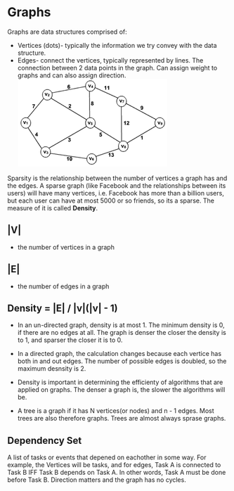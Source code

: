 # Graphs

Graphs are data structures comprised of:
* Vertices (dots)- typically the information we try convey with the data structure.
* Edges- connect the vertices, typically represented by lines. The connection between 2 data points in the graph. Can assign weight to graphs and can also assign direction.
![graph](./img/graph.gif) 

Sparsity is the relationship between the number of vertices a graph has and the edges. A sparse graph (like Facebook and the relationships between its users) will have many vertices, i.e. Facebook has more than a billion users, but each user can have at most 5000 or so friends, so its a sparse. The measure of it is called **Density**. 

## |V|
* the number of vertices in a graph
## |E|
* the number of edges in a graph

## Density = |E| / |v|(|v| - 1)
* In an un-directed graph, density is at most 1. The minimum density is 0, if there are no edges at all. The graph is denser the closer the density is to 1, and sparser the closer it is to 0.
* In a directed graph, the calculation changes because each vertice has both in and out edges. The number of possible edges is doubled, so the maximum desnsity is 2.

* Density is important in determining the efficienty of algorithms that are applied on graphs. The denser a graph is, the slower the algorithms will be.
* A tree is a graph if it has N vertices(or nodes) and n - 1 edges. Most trees are also therefore graphs. Trees are almost always sprase graphs.

## Dependency Set
A list of tasks or events that depened on eachother in some way.
For example, the Vertices will be tasks, and for edges, Task A is connected to Task B IFF Task B depends on Task A. In other words, Task A must be done before Task B. Direction matters and the graph has no cycles. 


